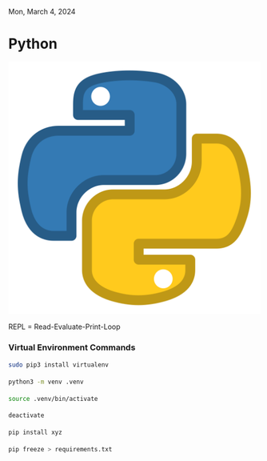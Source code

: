 Mon, March 4, 2024

# Python

![My Local Image](py.png)

REPL = Read-Evaluate-Print-Loop

### Virtual Environment Commands

```bash
sudo pip3 install virtualenv

python3 -m venv .venv

source .venv/bin/activate

deactivate

pip install xyz

pip freeze > requirements.txt
```
